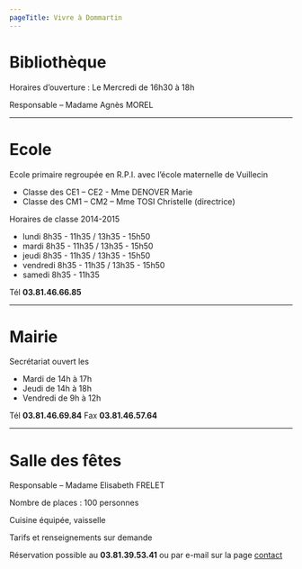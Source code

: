 ```yaml
---
pageTitle: Vivre à Dommartin
---
```


# Bibliothèque

Horaires d’ouverture : Le Mercredi de 16h30 à 18h

Responsable – Madame Agnès MOREL

---

# Ecole

Ecole primaire regroupée en R.P.I. avec l’école maternelle de Vuillecin

- Classe des CE1 – CE2 - Mme DENOVER Marie
- Classe des CM1 – CM2 – Mme TOSI Christelle (directrice)

Horaires de classe 2014-2015

- lundi 8h35 - 11h35 / 13h35 - 15h50
- mardi 8h35 - 11h35 / 13h35 - 15h50
- jeudi 8h35 - 11h35 / 13h35 - 15h50
- vendredi 8h35 - 11h35 / 13h35 - 15h50
- samedi 8h35 - 11h35

Tél **03.81.46.66.85**

---

# Mairie

Secrétariat ouvert les

- Mardi de 14h à 17h
- Jeudi de 14h à 18h
- Vendredi de 9h à 12h

Tél **03.81.46.69.84**
Fax **03.81.46.57.64**

---

# Salle des fêtes

Responsable – Madame Elisabeth FRELET

Nombre de places : 100 personnes

Cuisine équipée, vaisselle

Tarifs et renseignements sur demande

Réservation possible au **03.81.39.53.41** ou par e-mail sur la page <a href="../../contact">contact</a>

